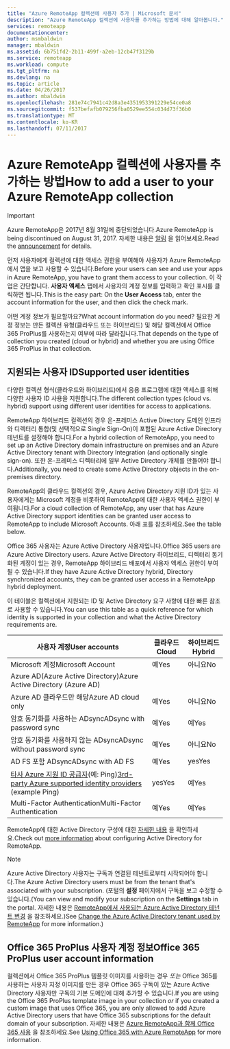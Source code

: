 ```yaml
---
title: "Azure RemoteApp 컬렉션에 사용자 추가 | Microsoft 문서"
description: "Azure RemoteApp 컬렉션에 사용자를 추가하는 방법에 대해 알아봅니다."
services: remoteapp
documentationcenter: 
author: msmbaldwin
manager: mbaldwin
ms.assetid: 6b751fd2-2b11-499f-a2eb-12cb47f3129b
ms.service: remoteapp
ms.workload: compute
ms.tgt_pltfrm: na
ms.devlang: na
ms.topic: article
ms.date: 04/26/2017
ms.author: mbaldwin
ms.openlocfilehash: 281e74c7941c42d8a3e4351953391229e54ce0a8
ms.sourcegitcommit: f537befafb079256fba0529ee554c034d73f36b0
ms.translationtype: MT
ms.contentlocale: ko-KR
ms.lasthandoff: 07/11/2017
---
```

# <a name="how-to-add-a-user-to-your-azure-remoteapp-collection"></a><span data-ttu-id="fad0a-103">Azure RemoteApp 컬렉션에 사용자를 추가하는 방법</span><span class="sxs-lookup"><span data-stu-id="fad0a-103">How to add a user to your Azure RemoteApp collection</span></span>
> [!IMPORTANT]
> <span data-ttu-id="fad0a-104">Azure RemoteApp은 2017년 8월 31일에 중단되었습니다.</span><span class="sxs-lookup"><span data-stu-id="fad0a-104">Azure RemoteApp is being discontinued on August 31, 2017.</span></span> <span data-ttu-id="fad0a-105">자세한 내용은 [알림](https://go.microsoft.com/fwlink/?linkid=821148) 을 읽어보세요.</span><span class="sxs-lookup"><span data-stu-id="fad0a-105">Read the [announcement](https://go.microsoft.com/fwlink/?linkid=821148) for details.</span></span>
> 
> 

<span data-ttu-id="fad0a-106">먼저 사용자에게 컬렉션에 대한 액세스 권한을 부여해야 사용자가 Azure RemoteApp에서 앱을 보고 사용할 수 있습니다.</span><span class="sxs-lookup"><span data-stu-id="fad0a-106">Before your users can see and use your apps in Azure RemoteApp, you have to grant them access to your collection.</span></span> <span data-ttu-id="fad0a-107">이 작업은 간단합니다. **사용자 액세스** 탭에서 사용자의 계정 정보를 입력하고 확인 표시를 클릭하면 됩니다.</span><span class="sxs-lookup"><span data-stu-id="fad0a-107">This is the easy part: On the **User Access** tab, enter the account information for the user, and then click the check mark.</span></span>

<span data-ttu-id="fad0a-108">어떤 계정 정보가 필요할까요?</span><span class="sxs-lookup"><span data-stu-id="fad0a-108">What account information do you need?</span></span> <span data-ttu-id="fad0a-109">필요한 계정 정보는 만든 컬렉션 유형(클라우드 또는 하이브리드) 및 해당 컬렉션에서 Office 365 ProPlus를 사용하는지 여부에 따라 달라집니다.</span><span class="sxs-lookup"><span data-stu-id="fad0a-109">That depends on the type of collection you created (cloud or hybrid) and whether you are using Office 365 ProPlus in that collection.</span></span>

## <a name="supported-user-identities"></a><span data-ttu-id="fad0a-110">지원되는 사용자 ID</span><span class="sxs-lookup"><span data-stu-id="fad0a-110">Supported user identities</span></span>
<span data-ttu-id="fad0a-111">다양한 컬렉션 형식(클라우드와 하이브리드)에서 응용 프로그램에 대한 액세스를 위해 다양한 사용자 ID 사용을 지원합니다.</span><span class="sxs-lookup"><span data-stu-id="fad0a-111">The different collection types (cloud vs. hybrid) support using different user identities for access to applications.</span></span>  

<span data-ttu-id="fad0a-112">RemoteApp 하이브리드 컬렉션의 경우 온-프레미스 Active Directory 도메인 인프라와 디렉터리 통합(및 선택적으로 Single Sign-On)이 포함된 Azure Active Directory 테넌트를 설정해야 합니다.</span><span class="sxs-lookup"><span data-stu-id="fad0a-112">For a hybrid collection of RemoteApp, you need to set up an Active Directory domain infrastructure on premises and an Azure Active Directory tenant with Directory Integration (and optionally single sign-on).</span></span> <span data-ttu-id="fad0a-113">또한 온-프레미스 디렉터리에 일부 Active Directory 개체를 만들어야 합니다.</span><span class="sxs-lookup"><span data-stu-id="fad0a-113">Additionally, you need to create some Active Directory objects in the on-premises directory.</span></span>  

<span data-ttu-id="fad0a-114">RemoteApp의 클라우드 컬렉션의 경우, Azure Active Directory 지원 ID가 있는 사용자에게는 Microsoft 계정을 비롯하여 RemoteApp에 대한 사용자 액세스 권한이 부여됩니다.</span><span class="sxs-lookup"><span data-stu-id="fad0a-114">For a cloud collection of RemoteApp, any user that has Azure Active Directory support identities can be granted user access to RemoteApp to include Microsoft Accounts.</span></span>  <span data-ttu-id="fad0a-115">아래 표를 참조하세요.</span><span class="sxs-lookup"><span data-stu-id="fad0a-115">See the table below.</span></span>

<span data-ttu-id="fad0a-116">Office 365 사용자는 Azure Active Directory 사용자입니다.</span><span class="sxs-lookup"><span data-stu-id="fad0a-116">Office 365 users are Azure Active Directory users.</span></span> <span data-ttu-id="fad0a-117">Azure Active Directory 하이브리드, 디렉터리 동기화된 계정이 있는 경우, RemoteApp 하이브리드 배포에서 사용자 액세스 권한이 부여될 수 있습니다.</span><span class="sxs-lookup"><span data-stu-id="fad0a-117">If they have Azure Active Directory hybrid, Directory synchronized accounts, they can be granted user access in a RemoteApp hybrid deployment.</span></span>   

<span data-ttu-id="fad0a-118">이 테이블은 컬렉션에서 지원되는 ID 및 Active Directory 요구 사항에 대한 빠른 참조로 사용할 수 있습니다.</span><span class="sxs-lookup"><span data-stu-id="fad0a-118">You can use this table as a quick reference for which identity is supported in your collection and what the Active Directory requirements are.</span></span>

| <span data-ttu-id="fad0a-119">사용자 계정</span><span class="sxs-lookup"><span data-stu-id="fad0a-119">User accounts</span></span> | <span data-ttu-id="fad0a-120">클라우드</span><span class="sxs-lookup"><span data-stu-id="fad0a-120">Cloud</span></span> | <span data-ttu-id="fad0a-121">하이브리드</span><span class="sxs-lookup"><span data-stu-id="fad0a-121">Hybrid</span></span> |
| --- | --- | --- |
| <span data-ttu-id="fad0a-122">Microsoft 계정</span><span class="sxs-lookup"><span data-stu-id="fad0a-122">Microsoft Account</span></span> |<span data-ttu-id="fad0a-123">예</span><span class="sxs-lookup"><span data-stu-id="fad0a-123">Yes</span></span> |<span data-ttu-id="fad0a-124">아니요</span><span class="sxs-lookup"><span data-stu-id="fad0a-124">No</span></span> |
| <span data-ttu-id="fad0a-125">Azure AD(Azure Active Directory)</span><span class="sxs-lookup"><span data-stu-id="fad0a-125">Azure Active Directory (Azure AD)</span></span> | | |
| <span data-ttu-id="fad0a-126">Azure AD 클라우드만 해당</span><span class="sxs-lookup"><span data-stu-id="fad0a-126">Azure AD cloud only</span></span> |<span data-ttu-id="fad0a-127">예</span><span class="sxs-lookup"><span data-stu-id="fad0a-127">Yes</span></span> |<span data-ttu-id="fad0a-128">아니요</span><span class="sxs-lookup"><span data-stu-id="fad0a-128">No</span></span> |
| <span data-ttu-id="fad0a-129">암호 동기화를 사용하는 ADsync</span><span class="sxs-lookup"><span data-stu-id="fad0a-129">ADsync with password sync</span></span> |<span data-ttu-id="fad0a-130">예</span><span class="sxs-lookup"><span data-stu-id="fad0a-130">Yes</span></span> |<span data-ttu-id="fad0a-131">예</span><span class="sxs-lookup"><span data-stu-id="fad0a-131">Yes</span></span> |
| <span data-ttu-id="fad0a-132">암호 동기화를 사용하지 않는 ADsync</span><span class="sxs-lookup"><span data-stu-id="fad0a-132">ADsync without password sync</span></span> |<span data-ttu-id="fad0a-133">예</span><span class="sxs-lookup"><span data-stu-id="fad0a-133">Yes</span></span> |<span data-ttu-id="fad0a-134">아니요</span><span class="sxs-lookup"><span data-stu-id="fad0a-134">No</span></span> |
| <span data-ttu-id="fad0a-135">AD FS 포함 ADsync</span><span class="sxs-lookup"><span data-stu-id="fad0a-135">ADsync with AD FS</span></span> |<span data-ttu-id="fad0a-136">예</span><span class="sxs-lookup"><span data-stu-id="fad0a-136">Yes</span></span> |<span data-ttu-id="fad0a-137">yes</span><span class="sxs-lookup"><span data-stu-id="fad0a-137">Yes</span></span> |
| <span data-ttu-id="fad0a-138">[타사 Azure 지원 ID 공급자](https://msdn.microsoft.com/library/azure/jj679342.aspx)(예: Ping)</span><span class="sxs-lookup"><span data-stu-id="fad0a-138">[3rd-party Azure supported identity providers](https://msdn.microsoft.com/library/azure/jj679342.aspx)  (example Ping)</span></span> |<span data-ttu-id="fad0a-139">yes</span><span class="sxs-lookup"><span data-stu-id="fad0a-139">Yes</span></span> |<span data-ttu-id="fad0a-140">예</span><span class="sxs-lookup"><span data-stu-id="fad0a-140">Yes</span></span> |
| <span data-ttu-id="fad0a-141">Multi-Factor Authentication</span><span class="sxs-lookup"><span data-stu-id="fad0a-141">Multi-Factor Authentication</span></span> |<span data-ttu-id="fad0a-142">예</span><span class="sxs-lookup"><span data-stu-id="fad0a-142">Yes</span></span> |<span data-ttu-id="fad0a-143">예</span><span class="sxs-lookup"><span data-stu-id="fad0a-143">Yes</span></span> |

<span data-ttu-id="fad0a-144">RemoteApp에 대한 Active Directory 구성에 대한 [자세한 내용](remoteapp-ad.md) 을 확인하세요.</span><span class="sxs-lookup"><span data-stu-id="fad0a-144">Check out [more information](remoteapp-ad.md) about configuring Active Directory for RemoteApp.</span></span>

> [!NOTE]
> <span data-ttu-id="fad0a-145">Azure Active Directory 사용자는 구독과 연결된 테넌트로부터 시작되어야 합니다.</span><span class="sxs-lookup"><span data-stu-id="fad0a-145">The Azure Active Directory users must be from the tenant that's associated with your subscription.</span></span> <span data-ttu-id="fad0a-146">(포털의 **설정** 페이지에서 구독을 보고 수정할 수 있습니다.</span><span class="sxs-lookup"><span data-stu-id="fad0a-146">(You can view and modify your subscription on the **Settings** tab in the portal.</span></span> <span data-ttu-id="fad0a-147">자세한 내용은 [RemoteApp에서 사용되는 Azure Active Directory 테넌트 변경](remoteapp-changetenant.md) 을 참조하세요.)</span><span class="sxs-lookup"><span data-stu-id="fad0a-147">See [Change the Azure Active Directory tenant used by RemoteApp](remoteapp-changetenant.md) for more information.)</span></span>
> 
> 

## <a name="office-365-proplus-user-account-information"></a><span data-ttu-id="fad0a-148">Office 365 ProPlus 사용자 계정 정보</span><span class="sxs-lookup"><span data-stu-id="fad0a-148">Office 365 ProPlus user account information</span></span>
<span data-ttu-id="fad0a-149">컬렉션에서 Office 365 ProPlus 템플릿 이미지를 사용하는 경우 *또는* Office 365를 사용하는 사용자 지정 이미지를 만든 경우 Office 365 구독이 있는 Azure Active Directory 사용자만 구독의 기본 도메인에 대해 추가할 수 있습니다.</span><span class="sxs-lookup"><span data-stu-id="fad0a-149">If you are using the Office 365 ProPlus template image in your collection *or* if you created a custom image that uses Office 365, you are only allowed to add Azure Active Directory users that have Office 365 subscriptions for the default domain of your subscription.</span></span> <span data-ttu-id="fad0a-150">자세한 내용은 [Azure RemoteApp과 함께 Office 365 사용](remoteapp-o365.md) 을 참조하세요.</span><span class="sxs-lookup"><span data-stu-id="fad0a-150">See [Using Office 365 with Azure RemoteApp](remoteapp-o365.md) for more information.</span></span>

